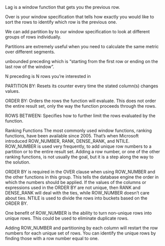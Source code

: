 Lag is a window function that gets you the previous row.

Over is your window specification that tells how exactly you would like to sort the rows to identify which row is the previous one.

We can add partition by to our window specification to look at different groups of rows individually.

Partitions are extremely useful when you need to calculate the same metric over different segments.

unbounded preceding which is “starting from the first row or ending on the last row of the window”.

N preceding is N rows you’re interested in

PARTITION BY: Resets its counter every time the stated column(s) changes values.

ORDER BY: Orders the rows the function will evaluate. This does not order the entire result set, only the way the function proceeds through the rows.

ROWS BETWEEN: Specifies how to further limit the rows evaluated by the function.

Ranking Functions
The most commonly used window functions, ranking functions, have been available since 2005. That’s when Microsoft introduced ROW_NUMBER, RANK, DENSE_RANK, and NTILE. ROW_NUMBER is used very frequently, to add unique row numbers to a partition or to the entire result set. Adding a row number, or one of the other ranking functions, is not usually the goal, but it is a step along the way to the solution.

ORDER BY is required in the OVER clause when using ROW_NUMBER and the other functions in this group. This tells the database engine the order in which the numbers should be applied. If the values of the columns or expressions used in the ORDER BY are not unique, then RANK and DENSE_RANK will deal with the ties, while ROW_NUMBER doesn’t care about ties. NTILE is used to divide the rows into buckets based on the ORDER BY.

One benefit of ROW_NUMBER is the ability to turn non-unique rows into unique rows. This could be used to eliminate duplicate rows.

Adding ROW_NUMBER and partitioning by each column will restart the row numbers for each unique set of rows. You can identify the unique rows by finding those with a row number equal to one.
